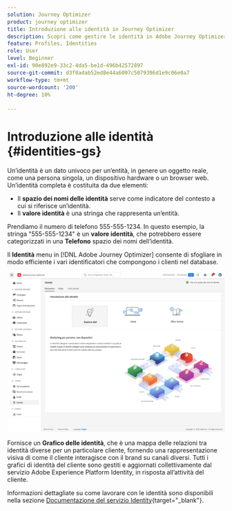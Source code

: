 ```yaml
---
solution: Journey Optimizer
product: journey optimizer
title: Introduzione alle identità in Journey Optimizer
description: Scopri come gestire le identità in Adobe Journey Optimizer
feature: Profiles, Identities
role: User
level: Beginner
exl-id: 90e892e9-33c2-4da5-be1d-496b42572897
source-git-commit: d3f0adab52ed8e44a6097c5079396d1e9c06e0a7
workflow-type: tm+mt
source-wordcount: '200'
ht-degree: 10%

---
```


# Introduzione alle identità {#identities-gs}

Un’identità è un dato univoco per un’entità, in genere un oggetto reale, come una persona singola, un dispositivo hardware o un browser web. Un’identità completa è costituita da due elementi:

* Il **spazio dei nomi delle identità** serve come indicatore del contesto a cui si riferisce un’identità.
* Il **valore identità** è una stringa che rappresenta un’entità.

Prendiamo il numero di telefono 555-555-1234. In questo esempio, la stringa &quot;555-555-1234&quot; è un **valore identità**, che potrebbero essere categorizzati in una **Telefono** spazio dei nomi dell’identità.

Il **Identità** menu in [!DNL Adobe Journey Optimizer] consente di sfogliare in modo efficiente i vari identificatori che compongono i clienti nel database.

![](assets/identities-home.png)

Fornisce un **Grafico delle identità**, che è una mappa delle relazioni tra identità diverse per un particolare cliente, fornendo una rappresentazione visiva di come il cliente interagisce con il brand su canali diversi. Tutti i grafici di identità del cliente sono gestiti e aggiornati collettivamente dal servizio Adobe Experience Platform Identity, in risposta all’attività del cliente.

Informazioni dettagliate su come lavorare con le identità sono disponibili nella sezione [Documentazione del servizio Identity](https://experienceleague.adobe.com/docs/experience-platform/identity/home.html?lang=it){target="_blank"}.
